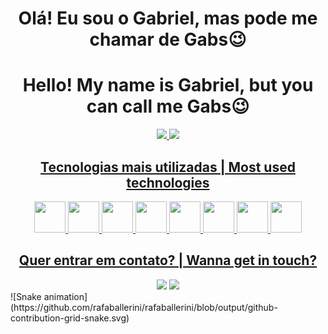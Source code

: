 <div align = center>
<div align= center>
 <h1>Olá! Eu sou o Gabriel, mas pode me chamar de Gabs😉</h1> <h1>Hello! My name is Gabriel, but you can call me Gabs😉</h1>

</div>
<div align="center">
  <a href="https://github.com/gmalheiro">
  <img height="180em" src="https://github-readme-stats.vercel.app/api?username=gmalheiro&show_icons=true&theme=nord&include_all_commits=true&count_private=true"/>
  <img height="180em" src="https://github-readme-stats.vercel.app/api/top-langs/?username=gmalheiro&layout=compact&langs_count=7&theme=nord"/>
</div>
  
 
<div style="display: inline_block">
    <h2>Tecnologias mais utilizadas | Most used technologies </h2>   
  <img width="50" height="50" src="https://cdn.jsdelivr.net/gh/devicons/devicon/icons/html5/html5-original.svg" />
  <img width="50" height="50" src="https://cdn.jsdelivr.net/gh/devicons/devicon/icons/css3/css3-original.svg" />
  <img width="50" height="50" src="https://cdn.jsdelivr.net/gh/devicons/devicon/icons/javascript/javascript-original.svg" />
  <img width="50" height="50" src="https://cdn.jsdelivr.net/gh/devicons/devicon/icons/typescript/typescript-original.svg" />
  <img width="50" height="50" src="https://cdn.jsdelivr.net/gh/devicons/devicon/icons/nodejs/nodejs-original.svg" />
  <img width="50" height="50" src="https://cdn.jsdelivr.net/gh/devicons/devicon/icons/nestjs/nestjs-plain.svg" />
  <img width="50" height="50" src="https://cdn.jsdelivr.net/gh/devicons/devicon/icons/react/react-original.svg" />
  <img width="50" height="50" src="https://cdn.jsdelivr.net/gh/devicons/devicon/icons/express/express-original.svg" />
</div>
  
<h2>Quer entrar em contato? | Wanna get in touch?</h2>
  
<div> 
    <a href = "gabrielsilvamalheiro7@gmail.com"><img src="https://img.shields.io/badge/-Gmail-%23333?style=for-the-badge&logo=gmail&logoColor=white" target="_blank"></a>
    <a href="https://www.linkedin.com/in//gabriel-malheiro-585091220" target="_blank"><img src="https://img.shields.io/badge/-LinkedIn-%230077B5?style=for-the-                badge&logo=linkedin&logoColor=white" target="_blank"></a> 
  </div>
  
</div>
 ![Snake animation](https://github.com/rafaballerini/rafaballerini/blob/output/github-contribution-grid-snake.svg)
